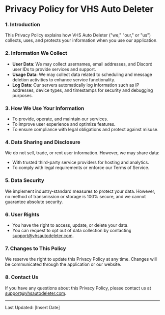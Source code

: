 # Privacy Policy for VHS Auto Deleter

### 1. Introduction

This Privacy Policy explains how VHS Auto Deleter ("we," "our," or "us") collects, uses, and protects your information when you use our application.

### 2. Information We Collect

* **User Data**: We may collect usernames, email addresses, and Discord user IDs to provide services and support.
* **Usage Data**: We may collect data related to scheduling and message deletion activities to enhance service functionality.
* **Log Data**: Our servers automatically log information such as IP addresses, device types, and timestamps for security and debugging purposes.

### 3. How We Use Your Information

* To provide, operate, and maintain our services.
* To improve user experience and optimize features.
* To ensure compliance with legal obligations and protect against misuse.

### 4. Data Sharing and Disclosure

We do not sell, trade, or rent user information. However, we may share data:

* With trusted third-party service providers for hosting and analytics.
* To comply with legal requirements or enforce our Terms of Service.

### 5. Data Security

We implement industry-standard measures to protect your data. However, no method of transmission or storage is 100% secure, and we cannot guarantee absolute security.

### 6. User Rights

* You have the right to access, update, or delete your data.
* You can request to opt out of data collection by contacting support@vhsautodeleter.com.

### 7. Changes to This Policy

We reserve the right to update this Privacy Policy at any time. Changes will be communicated through the application or our website.

### 8. Contact Us

If you have any questions about this Privacy Policy, please contact us at support@vhsautodeleter.com.

***

Last Updated: \[Insert Date]
